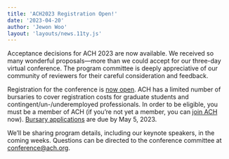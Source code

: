 ```yaml
---
title: 'ACH2023 Registration Open!'
date: '2023-04-20'
author: 'Jewon Woo'
layout: 'layouts/news.11ty.js'
---
```


Acceptance decisions for ACH 2023 are now available. We received so many wonderful proposals—more than we could accept for our three-day virtual conference. The program committee is deeply appreciative of our community of reviewers for their careful consideration and feedback.

Registration for the conference is [now open](https://members.ach.org/civicrm/event/info/?id=20&reset=1). ACH has a limited number of bursaries to cover registration costs for graduate students and contingent/un-/underemployed professionals. In order to be eligible, you must be a member of ACH (if you’re not yet a member, you can [join ACH](https://members.ach.org/) now). [Bursary applications](https://tinyurl.com/ACH2023Bursaries) are due by May 5, 2023.

We’ll be sharing program details, including our keynote speakers, in the coming weeks. Questions can be directed to the conference committee at [conference@ach.org](mailto:conference@ach.org).
